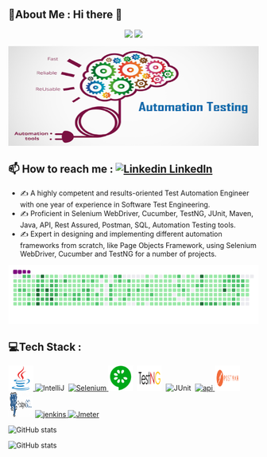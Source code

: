 ## 💫About Me : Hi there 👋

<p align="center">
  <img src="https://readme-typing-svg.herokuapp.com/?lines=Asım+ATES&font=Fira%20Code&center=true&width=380&height=50&duration=4000&pause=1000"> <img src="https://readme-typing-svg.herokuapp.com/?lines=I+am++Test+Automation+Engineer;&font=Fira%20Code&center=true&width=380&height=50&duration=4000&pause=1000">
</p>

<div align="center">
  <img src="https://github.com/asmates/asmates/blob/master/5680237420928-929-test-otomasyonu.png" width="600" height="200"/>
</div>

## 📫 How to reach me : [![Linkedin](https://i.stack.imgur.com/gVE0j.png) LinkedIn](https://www.linkedin.com/in/asimates/) <!--[![GitHub](https://i.stack.imgur.com/tskMh.png) GitHub](https://github.com/asmates)-->

- ✍️ A highly competent and results-oriented Test Automation Engineer with one year of experience in Software Test Engineering. <br/>
- ✍️ Proficient in Selenium WebDriver, Cucumber, TestNG, JUnit, Maven, Java, API, Rest Assured, Postman, SQL, Automation Testing tools.
- ✍️ Expert in designing and implementing different automation frameworks from scratch, like Page Objects Framework, using Selenium WebDriver, Cucumber and TestNG for a number of projects.

![snake gif](https://github.com/asmates/asmates/blob/master/github-contribution-grid-snake.gif)

## 💻Tech Stack :

<p align="left">
<a href="https://www.java.com" target="_blank" rel="noreferrer"> <img src="https://raw.githubusercontent.com/devicons/devicon/master/icons/java/java-original.svg" alt="java" width="50" height="50"/> </a>
 <img src="İntelij.png" title="IntelliJ" alt="IntelliJ" width="50" height="50"/>&nbsp;
<a href="https://www.selenium.com" target="_blank" rel="noreferrer"> <img src="https://camo.githubusercontent.com/4b95df4d6ca7a01afc25d27159804dc5a7d0df41d8131aaf50c9f84847dfda21/68747470733a2f2f73656c656e69756d2e6465762f696d616765732f73656c656e69756d5f6c6f676f5f7371756172655f677265656e2e706e67" alt="Selenium" width="50" height="50"/> </a>
<img src="https://github.com/devicons/devicon/blob/master/icons/cucumber/cucumber-plain.svg" title="Cucumber" alt="Cucumber" width="50" height="50"/>&nbsp;
<img src="TestNG.webp" title="TestNG" alt="TestNG" width="50" height="50"/>&nbsp;
<img src="jNUNİT.png" title="JUnit" alt="JUnit" width="50" height="50"/>&nbsp;
<a href="https://www.api.com" target="_blank" rel="noreferrer"> <img src="https://encrypted-tbn0.gstatic.com/images?q=tbn:ANd9GcQFpswKqlwex1UtYOHT6cWIVsJ3dQfEg__lFQ&usqp=CAU" alt="api" width="50" height="50"/> </a>
<img src="Postman.png" title="TestNG" alt="TestNG" width="50" height="50"/>&nbsp;
<img src="PostgreSQL.png" alt="postman" width="50" height="50"/> 	</a>
<a href="https://www.jenkins.io" target="_blank" rel="noreferrer"> <img src="https://www.vectorlogo.zone/logos/jenkins/jenkins-icon.svg" alt="jenkins" width="50" height="50"/> </a>
<a href="https://www.jmeter.com" target="_blank" rel="noreferrer"> <img src="https://jmeter.apache.org/images/logo.svg" alt="Jmeter" width="50" height="50"/> </a>
</p>

![GitHub stats](https://github-readme-stats.vercel.app/api?username=asmates&show_icons=true&count_private=true)

![GitHub stats](https://github-readme-stats.vercel.app/api/top-langs/?username=asmates&layout=compact&count_private=true)
